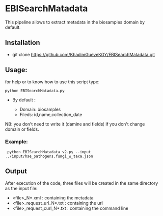 # EBISearchMatadata

This pipeline allows to extract metadata in the biosamples domain by default. 

## Installation 
  * git clone https://github.com/KhadimGueyeKGY/EBISearchMatadata.git 

## Usage:
for help or to know how to use this script type:

  ```
  python EBISearchMatadata.py 
  ```
  
 * By default :
 
    * Domain: biosamples
    * Fileds: id,name,collection_date

NB: you don't need to write it (damine and fields) if you don't change domain or fields. 

### Example:
```
 python EBISearchMatadata_v2.py --input ../input/hse_pathogens.fungi_w_taxa.json
```

## Output
After execution of the code, three files will be created in the same directory as the input file:
* \<file\>_N*.xml : containing the metadata
* \<file\>_request_url_N*.txt : containing the url
* \<file\>_request_curl_N*.txt : containing the command line 



